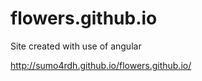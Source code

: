 # flowers.github.io

Site created with use of angular

http://sumo4rdh.github.io/flowers.github.io/
